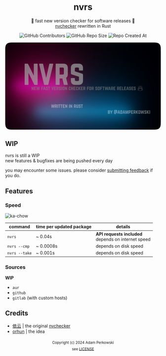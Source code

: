 <div align='center'>

# nvrs
🚦 fast new version checker for software releases 🦀<br>
[nvchecker](https://github.com/lilydjwg/nvchecker) rewritten in Rust

![GitHub Contributors](https://img.shields.io/github/contributors-anon/adamperkowski/nvrs?style=for-the-badge&labelColor=%23a8127d&color=%23336795) ![GitHub Repo Size](https://img.shields.io/github/repo-size/adamperkowski/nvrs?style=for-the-badge&labelColor=%23a8127d&color=%23336795) ![Repo Created At](https://img.shields.io/github/created-at/adamperkowski/nvrs?style=for-the-badge&labelColor=%23a8127d&color=%23336795)

![banner](/banner.webp)

</div>

## WIP
nvrs is still a WIP<br>
new features & bugfixes are being pushed every day

you may encounter some issues. please consider [submitting feedback](https://github.com/adamperkowski/nvrs/issues/new/choose) if you do.

## Features
### Speed
<img src='https://media1.tenor.com/m/mMWXOkCEndoAAAAC/ka-chow-lightning-mcqueen.gif' alt='ka-chow' width=80 height=45>

| command       | time per **updated** package | details                                                |
|---------------|------------------------------|--------------------------------------------------------|
| `nvrs`        | ~ 0.04s                      | **API requests included**<br>depends on internet speed |
| `nvrs --cmp`  | ~ 0.0008s                    | depends on disk speed                                  |
| `nvrs --take` | ~ 0.001s                     | depends on disk speed                                  |

### Sources
**WIP**

- `aur`
- `github`
- `gitlab` (with custom hosts)

## Credits
- [依云](https://github.com/lilydjwg) | the original [nvchecker](https://github.com/lilydjwg/nvchecker)
- [orhun](https://github.com/orhun) | the idea

<div align='center'>

<sub align='center'>Copyright (c) 2024 Adam Perkowski<br>see [LICENSE](/LICENSE)</sub>

</div>
